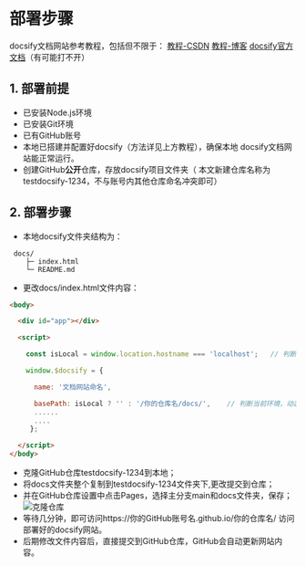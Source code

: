 # 部署步骤
docsify文档网站参考教程，包括但不限于： 
<a href="https://blog.csdn.net/gradfly/article/details/122739628"  alt="教程-CSDN" target="_blank">教程-CSDN</a>
<a href="https://www.cnblogs.com/xhemj/p/How-to-Use-Docsify.html#%E5%AE%98%E6%96%B9%E8%AF%B4%E6%98%8E" alt="教程-博客" target="_blank">教程-博客</a>
<a href=" https://docsify.js.org/#/zh-cn/" alt="docsify官方文档" target="_blank">docsify官方文档</a>（有可能打不开）

## 1. 部署前提
- 已安装Node.js环境 
- 已安装Git环境   
- 已有GitHub账号 
- 本地已搭建并配置好docsify（方法详见上方教程），确保本地 docsify文档网站能正常运行。
- 创建GitHub**公开**仓库，存放docsify项目文件夹（ 本文新建仓库名称为testdocsify-1234，不与账号内其他仓库命名冲突即可）
## 2. 部署步骤
+ 本地docsify文件夹结构为：
```plaintext
 docs/ 
	├─ index.html 
	└─ README.md
```
+ 更改docs/index.html文件内容：
```HTML
<body>

  <div id="app"></div>

  <script>

    const isLocal = window.location.hostname === 'localhost';   // 判断是否是本地环境

    window.$docsify = {

      name: '文档网站命名',

      basePath: isLocal ? '' : '/你的仓库名/docs/',    // 判断当前环境，动态设置basepath，让文档在不同的环境中都能正确加载和显示
      ......
      ....
     };

  </script>
</body>
```
+ 克隆GitHub仓库testdocsify-1234到本地；
+ 将docs文件夹整个复制到testdocsify-1234文件夹下,更改提交到仓库；
+ 并在GitHub仓库设置中点击Pages，选择主分支main和docs文件夹，保存；
  <img src="./images/image.png" alt="克隆仓库"  />
+ 等待几分钟，即可访问https://你的GitHub账号名.github.io/你的仓库名/ 访问部署好的docsify网站。
+ 后期修改文件内容后，直接提交到GitHub仓库，GitHub会自动更新网站内容。